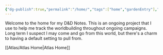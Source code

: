 ```yaml
---
{"dg-publish":true,"permalink":"/home/","tags":["home","gardenEntry"],"dgHomeLink":true,"dgPassFrontmatter":false}
---
```



Welcome to the home for my D&D Notes. This is an ongoing project that I use to help me track the worldbuilding throughout ongoing campaigns. Long term I suspect I may come and go from this world, but there's a charm to having a default setting to pull from.

[[Atlas/Atlas Home|Atlas Home]]






